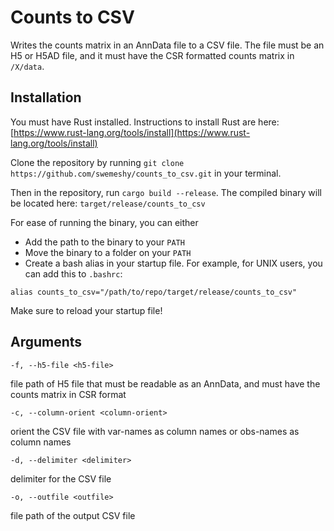 # Counts to CSV

Writes the counts matrix in an AnnData file to a CSV file. The file must be an H5 or H5AD file, and it must have the CSR formatted counts matrix in `/X/data`.

## Installation

You must have Rust installed. Instructions to install Rust are here: [https://www.rust-lang.org/tools/install](https://www.rust-lang.org/tools/install)

Clone the repository by running `git clone https://github.com/swemeshy/counts_to_csv.git` in your terminal.

Then in the repository, run `cargo build --release`. The compiled binary will be located here: `target/release/counts_to_csv`

For ease of running the binary, you can either
* Add the path to the binary to your `PATH`
* Move the binary to a folder on your `PATH`
* Create a bash alias in your startup file. For example, for UNIX users, you can add this to `.bashrc`:

`alias counts_to_csv="/path/to/repo/target/release/counts_to_csv"`

Make sure to reload your startup file!

## Arguments

`-f, --h5-file <h5-file>`

file path of H5 file that must be readable as an AnnData, and must have the counts matrix in CSR format

`-c, --column-orient <column-orient>`

orient the CSV file with var-names as column names or obs-names as column names

`-d, --delimiter <delimiter>`

delimiter for the CSV file

`-o, --outfile <outfile>`

file path of the output CSV file


